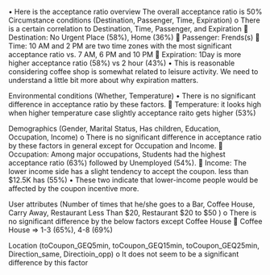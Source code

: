 •	Here is the acceptance ratio overview 
The overall acceptance ratio is 50%
Circumstance conditions (Destination, Passenger, Time, Expiration)
o	There is a certain correlation to Destination, Time, Passenger, and Expiration
	Destination: No Urgent Place (58%), Home (36%)
	Passenger: Frends(s)
	Time: 10 AM and 2 PM are two time zones with the most significant acceptance ratio vs. 7 AM, 6 PM and 10 PM
	Expiration: 1Day is more higher acceptance ratio (58%) vs 2 hour (43%)
•	This is reasonable considering coffee shop is somewhat related to leisure activity. We need to understand a little bit more about why expiration matters. 

Environmental conditions (Whether, Temperature) 
•	There is no significant difference in acceptance ratio by these factors.
	Temperature: it looks high when higher temperature case slightly acceptance raito gets higher (53%)

Demographics (Gender, Marital Status, Has children, Education, Occupation, Income)
o	There is no significant difference in acceptance ratio by these factors in general except for Occupation and Income.
	Occupation: Among major occupations, Students had the highest acceptance ratio (63%) followed by Unemployed (54%).
	Income: The lower income side has a slight tendency to accept the coupon. less than $12.5K has (55%)
•	These two indicate that lower-income people would be affected by the coupon incentive more.

User attributes (Number of times that he/she goes to a Bar, Coffee House, Carry Away, Restaurant Less Than $20, Restaurant $20 to $50 )
o	There is no significant difference by the below factors except Coffee House
	Coffee House => 1-3 (65%), 4-8 (69%) 

Location (toCoupon_GEQ5min, toCoupon_GEQ15min, toCoupon_GEQ25min, Direction_same, Directioin_opp)
o	It does not seem to be a significant difference by this factor


